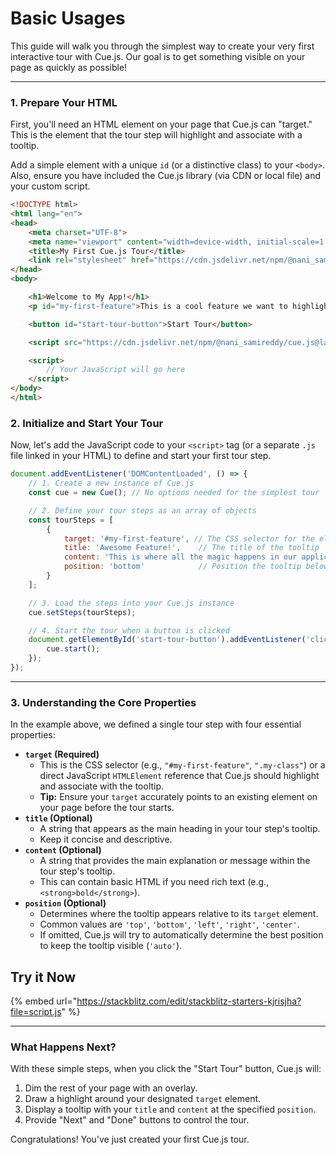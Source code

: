 # Basic Usages

This guide will walk you through the simplest way to create your very first interactive tour with Cue.js. Our goal is to get something visible on your page as quickly as possible!

***

### 1. Prepare Your HTML

First, you'll need an HTML element on your page that Cue.js can "target." This is the element that the tour step will highlight and associate with a tooltip.

Add a simple element with a unique `id` (or a distinctive class) to your `<body>`. Also, ensure you have included the Cue.js library (via CDN or local file) and your custom script.

```html
<!DOCTYPE html>
<html lang="en">
<head>
    <meta charset="UTF-8">
    <meta name="viewport" content="width=device-width, initial-scale=1.0">
    <title>My First Cue.js Tour</title>
    <link rel="stylesheet" href="https://cdn.jsdelivr.net/npm/@nani_samireddy/cue.js@latest/dist/cue.min.css">
</head>
<body>

    <h1>Welcome to My App!</h1>
    <p id="my-first-feature">This is a cool feature we want to highlight.</p>

    <button id="start-tour-button">Start Tour</button>

    <script src="https://cdn.jsdelivr.net/npm/@nani_samireddy/cue.js@latest/dist/cue.min.js"></script>

    <script>
        // Your JavaScript will go here
    </script>
</body>
</html>
```

### 2. Initialize and Start Your Tour

Now, let's add the JavaScript code to your `<script>` tag (or a separate `.js` file linked in your HTML) to define and start your first tour step.

```javascript
document.addEventListener('DOMContentLoaded', () => {
    // 1. Create a new instance of Cue.js
    const cue = new Cue(); // No options needed for the simplest tour

    // 2. Define your tour steps as an array of objects
    const tourSteps = [
        {
            target: '#my-first-feature', // The CSS selector for the element to highlight
            title: 'Awesome Feature!',    // The title of the tooltip
            content: 'This is where all the magic happens in our application.', // The main content of the tooltip
            position: 'bottom'            // Position the tooltip below the target
        }
    ];

    // 3. Load the steps into your Cue.js instance
    cue.setSteps(tourSteps);

    // 4. Start the tour when a button is clicked
    document.getElementById('start-tour-button').addEventListener('click', () => {
        cue.start();
    });
});
```

***

### 3. Understanding the Core Properties

In the example above, we defined a single tour step with four essential properties:

* **`target` (Required)**
  * This is the CSS selector (e.g., `"#my-first-feature"`, `".my-class"`) or a direct JavaScript `HTMLElement` reference that Cue.js should highlight and associate with the tooltip.
  * **Tip:** Ensure your `target` accurately points to an existing element on your page before the tour starts.
* **`title` (Optional)**
  * A string that appears as the main heading in your tour step's tooltip.
  * Keep it concise and descriptive.
* **`content` (Optional)**
  * A string that provides the main explanation or message within the tour step's tooltip.
  * This can contain basic HTML if you need rich text (e.g., `<strong>bold</strong>`).
* **`position` (Optional)**
  * Determines where the tooltip appears relative to its `target` element.
  * Common values are `'top'`, `'bottom'`, `'left'`, `'right'`, `'center'`.
  * If omitted, Cue.js will try to automatically determine the best position to keep the tooltip visible (`'auto'`).

## Try it Now

{% embed url="https://stackblitz.com/edit/stackblitz-starters-kjrisjha?file=script.js" %}

***

### What Happens Next?

With these simple steps, when you click the "Start Tour" button, Cue.js will:

1. Dim the rest of your page with an overlay.
2. Draw a highlight around your designated `target` element.
3. Display a tooltip with your `title` and `content` at the specified `position`.
4. Provide "Next" and "Done" buttons to control the tour.

Congratulations! You've just created your first Cue.js tour.
